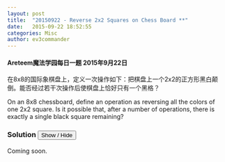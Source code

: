 ```yaml
---
layout: post
title:  "20150922 - Reverse 2x2 Squares on Chess Board **"
date:   2015-09-22 18:52:55
categories: Misc
author: ev3commander
---
```


#### Areteem魔法学园每日一题 2015年9月22日
<problem>

在8x8的国际象棋盘上，定义一次操作如下：把棋盘上一个2x2的正方形黑白颠倒。能否经过若干次操作后使棋盘上恰好只有一个黑格？
<p>
On an 8x8 chessboard, define an operation as reversing all the colors of one 2x2 square. Is it possible that, after a number of operations, there is exactly a single black square remaining?

<script>
	var marginTop = 20,
        marginLeft = 20,
        fieldSize = 30,
        boardDimension = 8,
        boardSize = boardDimension*fieldSize;

    var board =[];
    
    for(var i = 0; i < boardDimension*boardDimension; i++) {
        board.push({
            x: i % boardDimension,
            y: Math.floor(i / boardDimension),
            piece: 0
        });
    };

    var div = d3.select("problem")
        .append("div")
        .style("top", marginTop + "px")
        .style("left", marginLeft + "px")
        .style("width", boardSize + "px")
        .style("height", boardSize + "px");

    var svg = div.append("svg")
         .attr("width", boardSize + "px")
         .attr("height", boardSize + "px")
         .selectAll(".fields")
         .data(board)
        .enter()
         .append("g");

    svg.append("rect")
         .style("class", "fields")
         .style("class", "rects")
         .attr("x", function (d) {
             return d.x*fieldSize;
         })
         .attr("y", function (d) {
             return d.y*fieldSize;
         })
         .attr("width", fieldSize + "px")
         .attr("height", fieldSize + "px")
         .style("fill", function (d) {
             if ( ((d.x%2 == 0) && (d.y%2 == 0)) ||
                  ((d.x%2 == 1) && (d.y%2 == 1))    ) 
                 return "white";
             else
                 return "black";
         });
svg.append("rect").attr("x", 0).attr("y", 0).attr("width", boardSize).attr("height", boardSize).style("fill","none").style("stroke-width", "2").style("stroke","rgb(0,0,0)");
</script>
</problem>


### Solution <button>Show / Hide</button>

<solution>

Coming soon.

</solution>

